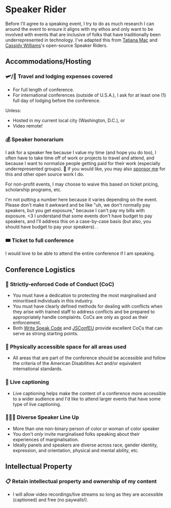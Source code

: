 # Speaker Rider

Before I'll agree to a speaking event, I try to do as much research I can around the event to ensure it aligns with my ethos and only want to be involved with events that are inclusive of folks that have traditionally been underrepresented in technology.  I've adapted this from [Tatiana Mac](https://tatianamac.com/) and [Cassidy Williams](https://cassidoo.co/)'s open-source Speaker Riders.


## Accommodations/Hosting
### 🛩️/🚋 **Travel and lodging expenses covered**
- For full length of conference.
- For international conferences (outside of U.S.A.), I ask for at least one (1) full day of lodging before the conference.

Unless:
- Hosted in my current local city (Washington, D.C.), or
- Video remote!

### 💰 **Speaker honorarium**
I ask for a speaker fee because I value my time (and hope you do too), I often have to take time off of work or projects to travel and attend, and because I want to normalize people getting paid for their work (especially underrepresented groups). 💸 If you would like, you may also [sponsor me](https://github.com/users/m0nica/sponsorship) for this and other open source work I do.

For non-profit events, I may choose to waive this based on ticket pricing, scholarship programs, etc.

I'm not putting a number here because it varies depending on the event. Please don't make it awkward and be like "uh, we don't normally pay speakers, but you get exposure," because I can't pay my bills with exposure. <3 I understand that some events don't have budget to pay speakers, and I'll address this on a case-by-case basis (but also, you should have budget to pay your speakers).
.
### 🎟 **Ticket to full conference**
I would love to be able to attend the entire conference if I am speaking.

## Conference Logistics
### 📝 **Strictly-enforced Code of Conduct (CoC)**
- You must have a dedication to protecting the most marginalised and minoritised individuals in this industry.
- You must have clearly defined methods for dealing with conflicts when they arise with trained staff to address conflicts and be prepared to appropriately handle complaints. CoCs are only as good as their enforcement.
- Both [Write Speak Code](https://www.writespeakcode.com/code-of-conduct/) and [JSConfEU](https://2019.jsconf.eu/code-of-conduct/) provide excellent CoCs that can serve as strong starting points.
### 🔺 **Physically accessible space for all areas used** 
- All areas that are part of the conference should be accessible and follow the criteria of the American Disabilities Act and/or equivalent international standards.
### 💬 **Live captioning** 
- Live captioning helps make the content of a conference more accessible to a wider audience and I'd like to attend larger events that have some type of live captioning.

### 🙎🏾‍♀️ **Diverse Speaker Line Up**
- More than one non-binary person of color or woman of color speaker
- You don't *only* invite marginalised folks speaking about their experiences of marginalisation.
- Ideally panels and speakers are diverse across race, gender identity, expression, and orientation, physical and mental ability, etc.

## Intellectual Property
### 📋 **Retain intellectual property and ownership of my content**
- I will allow video recordings/live streams so long as they are accessible (captioned) and free (no paywalls!).

